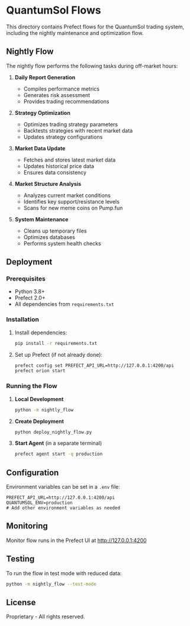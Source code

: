 # QuantumSol Flows

This directory contains Prefect flows for the QuantumSol trading system, including the nightly maintenance and optimization flow.

## Nightly Flow

The nightly flow performs the following tasks during off-market hours:

1. **Daily Report Generation**
   - Compiles performance metrics
   - Generates risk assessment
   - Provides trading recommendations

2. **Strategy Optimization**
   - Optimizes trading strategy parameters
   - Backtests strategies with recent market data
   - Updates strategy configurations

3. **Market Data Update**
   - Fetches and stores latest market data
   - Updates historical price data
   - Ensures data consistency

4. **Market Structure Analysis**
   - Analyzes current market conditions
   - Identifies key support/resistance levels
   - Scans for new meme coins on Pump.fun

5. **System Maintenance**
   - Cleans up temporary files
   - Optimizes databases
   - Performs system health checks

## Deployment

### Prerequisites

- Python 3.8+
- Prefect 2.0+
- All dependencies from `requirements.txt`

### Installation

1. Install dependencies:
   ```bash
   pip install -r requirements.txt
   ```

2. Set up Prefect (if not already done):
   ```bash
   prefect config set PREFECT_API_URL=http://127.0.0.1:4200/api
   prefect orion start
   ```

### Running the Flow

1. **Local Development**
   ```bash
   python -m nightly_flow
   ```

2. **Create Deployment**
   ```bash
   python deploy_nightly_flow.py
   ```

3. **Start Agent** (in a separate terminal)
   ```bash
   prefect agent start -q production
   ```

## Configuration

Environment variables can be set in a `.env` file:

```
PREFECT_API_URL=http://127.0.0.1:4200/api
QUANTUMSOL_ENV=production
# Add other environment variables as needed
```

## Monitoring

Monitor flow runs in the Prefect UI at http://127.0.0.1:4200

## Testing

To run the flow in test mode with reduced data:

```bash
python -m nightly_flow --test-mode
```

## License

Proprietary - All rights reserved.
